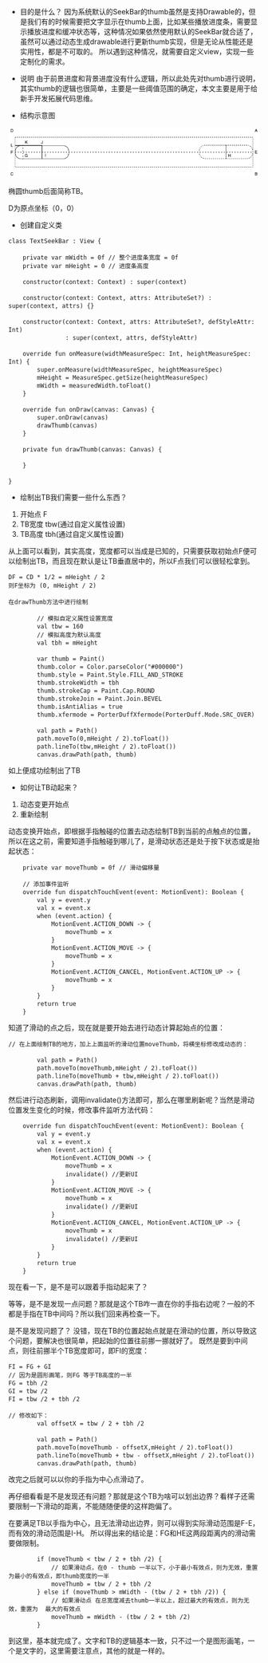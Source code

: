 - 目的是什么？
        因为系统默认的SeekBar的thumb虽然是支持Drawable的，但是我们有的时候需要把文字显示在thumb上面，比如某些播放进度条，需要显示播放进度和缓冲状态等，这种情况如果依然使用默认的SeekBar就合适了，虽然可以通过动态生成drawable进行更新thumb实现，但是无论从性能还是实用性，都是不可取的。
        所以遇到这种情况，就需要自定义view，实现一些定制化的需求。
        
- 说明
​		由于前景进度和背景进度没有什么逻辑，所以此处先对thumb进行说明，其实thumb的逻辑也很简单，主要是一些阈值范围的确定，本文主要是用于给新手开发拓展代码思维。

- 结构示意图

![示例](https://github.com/xintanggithub/TextSeekBar/blob/master/textSeekBar2.png?raw=true)

椭圆thumb后面简称TB。

D为原点坐标（0，0）

- 创建自定义类
```
class TextSeekBar : View {

    private var mWidth = 0f // 整个进度条宽度 = 0f
    private var mHeight = 0 // 进度条高度

    constructor(context: Context) : super(context)

    constructor(context: Context, attrs: AttributeSet?) : super(context, attrs) {}

    constructor(context: Context, attrs: AttributeSet?, defStyleAttr: Int)
                : super(context, attrs, defStyleAttr)

    override fun onMeasure(widthMeasureSpec: Int, heightMeasureSpec: Int) {
        super.onMeasure(widthMeasureSpec, heightMeasureSpec)
        mHeight = MeasureSpec.getSize(heightMeasureSpec)
        mWidth = measuredWidth.toFloat()
    }

    override fun onDraw(canvas: Canvas) {
        super.onDraw(canvas)
        drawThumb(canvas)
    }

    private fun drawThumb(canvas: Canvas) {
    
    }

}
```


- 绘制出TB我们需要一些什么东西？
1. 开始点 F
2. TB宽度 tbw(通过自定义属性设置)
3. TB高度 tbh(通过自定义属性设置)

从上面可以看到，其实高度，宽度都可以当成是已知的，只需要获取初始点F便可以绘制出TB，而且现在默认是让TB垂直居中的，所以F点我们可以很轻松拿到。

```
DF = CD * 1/2 = mHeight / 2
则F坐标为 (0, mHeight / 2)

在drawThumb方法中进行绘制

        // 模拟自定义属性设置宽度
        val tbw = 160
        // 模拟高度为默认高度
        val tbh = mHeight

        var thumb = Paint()
        thumb.color = Color.parseColor("#000000")
        thumb.style = Paint.Style.FILL_AND_STROKE
        thumb.strokeWidth = tbh
        thumb.strokeCap = Paint.Cap.ROUND
        thumb.strokeJoin = Paint.Join.BEVEL
        thumb.isAntiAlias = true
        thumb.xfermode = PorterDuffXfermode(PorterDuff.Mode.SRC_OVER)

        val path = Path()
        path.moveTo(0,mHeight / 2).toFloat())
        path.lineTo(tbw,mHeight / 2).toFloat())
        canvas.drawPath(path, thumb)
```

如上便成功绘制出了TB

- 如何让TB动起来？
1. 动态变更开始点
2. 重新绘制

动态变换开始点，即根据手指触碰的位置去动态绘制TB到当前的点触点的位置，所以在这之前，需要知道手指触碰到哪儿了，是滑动状态还是处于按下状态或是抬起状态：
```
    private var moveThumb = 0f // 滑动偏移量

    // 添加事件监听
    override fun dispatchTouchEvent(event: MotionEvent): Boolean {
        val y = event.y
        val x = event.x
        when (event.action) {
            MotionEvent.ACTION_DOWN -> {
                moveThumb = x
            }
            MotionEvent.ACTION_MOVE -> {
                moveThumb = x
            }
            MotionEvent.ACTION_CANCEL, MotionEvent.ACTION_UP -> {
                moveThumb = x
            }
        }
        return true
    }
```

知道了滑动的点之后，现在就是要开始去进行动态计算起始点的位置：

```
// 在上面绘制TB的地方，加上上面监听的滑动位置moveThumb，将横坐标修改成动态的：

        val path = Path()
        path.moveTo(moveThumb,mHeight / 2).toFloat())
        path.lineTo(moveThumb + tbw,mHeight / 2).toFloat())
        canvas.drawPath(path, thumb)
```

然后进行动态刷新，调用invalidate()方法即可，那么在哪里刷新呢？当然是滑动位置发生变化的时候，修改事件监听方法代码：
```
    override fun dispatchTouchEvent(event: MotionEvent): Boolean {
        val y = event.y
        val x = event.x
        when (event.action) {
            MotionEvent.ACTION_DOWN -> {
                moveThumb = x
                invalidate() //更新UI
            }
            MotionEvent.ACTION_MOVE -> {
                moveThumb = x
                invalidate() //更新UI
            }
            MotionEvent.ACTION_CANCEL, MotionEvent.ACTION_UP -> {
                moveThumb = x
                invalidate() //更新UI
            }
        }
        return true
    }
```
现在看一下，是不是可以跟着手指动起来了？

等等，是不是发现一点问题？那就是这个TB咋一直在你的手指右边呢？一般的不都是手指在TB中间吗？所以我们回来再检查一下。

是不是发现问题了？
没错，现在TB的位置起始点就是在滑动的位置，所以导致这个问题，要解决也很简单，把起始的位置往前挪一挪就好了。
既然是要到中间点，则往前挪半个TB宽度即可，即FI的宽度：

```
FI = FG + GI
// 因为是圆形画笔，则FG 等于TB高度的一半
FG = tbh /2
GI = tbw /2 
FI = tbw /2 + tbh /2

// 修改如下：
        val offsetX = tbw / 2 + tbh /2

        val path = Path()
        path.moveTo(moveThumb - offsetX,mHeight / 2).toFloat())
        path.lineTo(moveThumb + tbw - offsetX,mHeight / 2).toFloat())
        canvas.drawPath(path, thumb)
```

改完之后就可以以你的手指为中心点滑动了。

再仔细看看是不是发现还有问题？那就是这个TB为啥可以划出边界？看样子还需要限制一下滑动的距离，不能随随便便的这样跑偏了。

在要满足TB以手指为中心，且无法滑动出边界，则可以得到实际滑动范围是F-E，而有效的滑动范围是I-H。
所以得出来的结论是：FG和HE这两段距离内的滑动需要做限制。
```
        if (moveThumb < tbw / 2 + tbh /2) {
            // 如果滑动点，在0 - thumb 一半以下，小于最小有效点，则为无效，重置为最小的有效点，即thumb宽度的一半
            moveThumb = tbw / 2 + tbh /2
        } else if (moveThumb > mWidth - (tbw / 2 + tbh /2)) {
            // 如果滑动点 在总宽度减去thumb一半以上，超过最大的有效点，则为无效，重置为  最大的有效点
            moveThumb = mWidth - (tbw / 2 + tbh /2)
        }
```

到这里，基本就完成了。文字和TB的逻辑基本一致，只不过一个是图形画笔，一个是文字的，这里需要注意点，其他的就是一样的。
